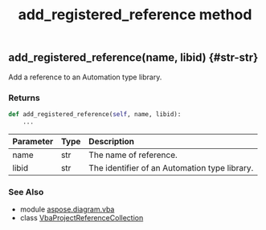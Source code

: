 ﻿---
title: add_registered_reference method
second_title: Aspose.Diagram for Python via .NET API References
description: 
type: docs
weight: 40
url: /python-net/aspose.diagram.vba/vbaprojectreferencecollection/add_registered_reference/
is_root: false
---

## add_registered_reference(name, libid) {#str-str}

Add a reference to an Automation type library.

### Returns 





```python
def add_registered_reference(self, name, libid):
    ...
```


| Parameter | Type | Description |
| :- | :- | :- |
| name | str | The name of reference. |
| libid | str | The identifier of an Automation type library. |



### See Also
* module [aspose.diagram.vba](../../)
* class [VbaProjectReferenceCollection](/diagram/python-net/aspose.diagram.vba/vbaprojectreferencecollection)
